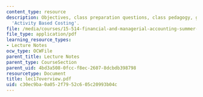 ```yaml
---
content_type: resource
description: Objectives, class preparation questions, class pedagogy, game plan on
  'Activity Based Costing'.
file: /media/courses/15-514-financial-and-managerial-accounting-summer-2003/c30ec9ba0a052f7952c605c20993b04c_lec17overview.pdf
file_type: application/pdf
learning_resource_types:
- Lecture Notes
ocw_type: OCWFile
parent_title: Lecture Notes
parent_type: CourseSection
parent_uid: 4bd3a508-0fcc-f8ec-2607-8dcbdb398798
resourcetype: Document
title: lec17overview.pdf
uid: c30ec9ba-0a05-2f79-52c6-05c20993b04c
---
```

